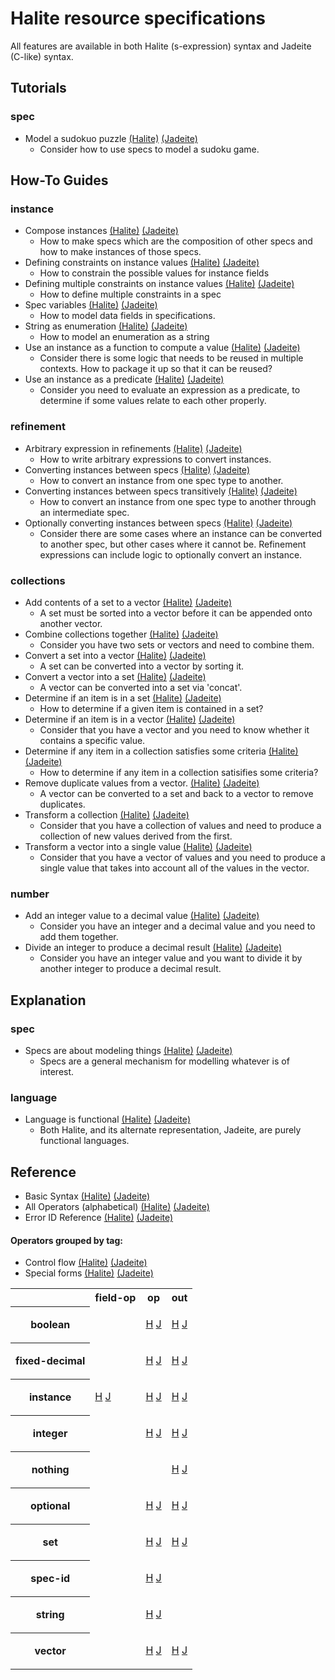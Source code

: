 <!---
  This markdown file was generated. Do not edit.
  -->

# Halite resource specifications

All features are available in both Halite (s-expression) syntax and Jadeite (C-like) syntax.

## Tutorials

### spec

* Model a sudokuo puzzle [(Halite)](tutorial/sudoku.md) [(Jadeite)](tutorial/sudoku-j.md)
  * Consider how to use specs to model a sudoku game.

## How-To Guides

### instance

* Compose instances [(Halite)](how-to/compose-instances.md) [(Jadeite)](how-to/compose-instances-j.md)
  * How to make specs which are the composition of other specs and how to make instances of those specs.
* Defining constraints on instance values [(Halite)](how-to/constrain-instances.md) [(Jadeite)](how-to/constrain-instances-j.md)
  * How to constrain the possible values for instance fields
* Defining multiple constraints on instance values [(Halite)](how-to/multi-constrain-instances.md) [(Jadeite)](how-to/multi-constrain-instances-j.md)
  * How to define multiple constraints in a spec
* Spec variables [(Halite)](how-to/spec-variables.md) [(Jadeite)](how-to/spec-variables-j.md)
  * How to model data fields in specifications.
* String as enumeration [(Halite)](how-to/string-enum.md) [(Jadeite)](how-to/string-enum-j.md)
  * How to model an enumeration as a string
* Use an instance as a function to compute a value [(Halite)](how-to/functions.md) [(Jadeite)](how-to/functions-j.md)
  * Consider there is some logic that needs to be reused in multiple contexts. How to package it up so that it can be reused?
* Use an instance as a predicate [(Halite)](how-to/predicate.md) [(Jadeite)](how-to/predicate-j.md)
  * Consider you need to evaluate an expression as a predicate, to determine if some values relate to each other properly.

### refinement

* Arbitrary expression in refinements [(Halite)](how-to/arbitrary-expression-refinements.md) [(Jadeite)](how-to/arbitrary-expression-refinements-j.md)
  * How to write arbitrary expressions to convert instances.
* Converting instances between specs [(Halite)](how-to/convert-instances.md) [(Jadeite)](how-to/convert-instances-j.md)
  * How to convert an instance from one spec type to another.
* Converting instances between specs transitively [(Halite)](how-to/convert-instances-transitively.md) [(Jadeite)](how-to/convert-instances-transitively-j.md)
  * How to convert an instance from one spec type to another through an intermediate spec.
* Optionally converting instances between specs [(Halite)](how-to/optionally-convert-instances.md) [(Jadeite)](how-to/optionally-convert-instances-j.md)
  * Consider there are some cases where an instance can be converted to another spec, but other cases where it cannot be. Refinement expressions can include logic to optionally convert an instance.

### collections

* Add contents of a set to a vector [(Halite)](how-to/combine-set-to-vector.md) [(Jadeite)](how-to/combine-set-to-vector-j.md)
  * A set must be sorted into a vector before it can be appended onto another vector.
* Combine collections together [(Halite)](how-to/combine.md) [(Jadeite)](how-to/combine-j.md)
  * Consider you have two sets or vectors and need to combine them.
* Convert a set into a vector [(Halite)](how-to/convert-set-to-vector.md) [(Jadeite)](how-to/convert-set-to-vector-j.md)
  * A set can be converted into a vector by sorting it.
* Convert a vector into a set [(Halite)](how-to/convert-vector-to-set.md) [(Jadeite)](how-to/convert-vector-to-set-j.md)
  * A vector can be converted into a set via 'concat'.
* Determine if an item is in a set [(Halite)](how-to/set-containment.md) [(Jadeite)](how-to/set-containment-j.md)
  * How to determine if a given item is contained in a set?
* Determine if an item is in a vector [(Halite)](how-to/vector-containment.md) [(Jadeite)](how-to/vector-containment-j.md)
  * Consider that you have a vector and you need to know whether it contains a specific value.
* Determine if any item in a collection satisfies some criteria [(Halite)](how-to/any.md) [(Jadeite)](how-to/any-j.md)
  * How to determine if any item in a collection satisifies some criteria?
* Remove duplicate values from a vector. [(Halite)](how-to/remove-duplicates-from-vector.md) [(Jadeite)](how-to/remove-duplicates-from-vector-j.md)
  * A vector can be converted to a set and back to a vector to remove duplicates.
* Transform a collection [(Halite)](how-to/transform.md) [(Jadeite)](how-to/transform-j.md)
  * Consider that you have a collection of values and need to produce a collection of new values derived from the first.
* Transform a vector into a single value [(Halite)](how-to/reduce.md) [(Jadeite)](how-to/reduce-j.md)
  * Consider that you have a vector of values and you need to produce a single value that takes into account all of the values in the vector.

### number

* Add an integer value to a decimal value [(Halite)](how-to/add-integer-to-decimal.md) [(Jadeite)](how-to/add-integer-to-decimal-j.md)
  * Consider you have an integer and a decimal value and you need to add them together.
* Divide an integer to produce a decimal result [(Halite)](how-to/perform-non-integer-division.md) [(Jadeite)](how-to/perform-non-integer-division-j.md)
  * Consider you have an integer value and you want to divide it by another integer to produce a decimal result.

## Explanation

### spec

* Specs are about modeling things [(Halite)](explanation/big-picture.md) [(Jadeite)](explanation/big-picture-j.md)
  * Specs are a general mechanism for modelling whatever is of interest.

### language

* Language is functional [(Halite)](explanation/functional.md) [(Jadeite)](explanation/functional-j.md)
  * Both Halite, and its alternate representation, Jadeite, are purely functional languages.

## Reference


* Basic Syntax [(Halite)](halite-basic-syntax-reference.md)         [(Jadeite)](jadeite-basic-syntax-reference.md)
* All Operators (alphabetical) [(Halite)](halite-full-reference.md) [(Jadeite)](jadeite-full-reference.md)
* Error ID Reference [(Halite)](halite-err-id-reference.md)         [(Jadeite)](jadeite-err-id-reference.md)

#### Operators grouped by tag:

* Control flow [(Halite)](halite-control-flow-reference.md) [(Jadeite)](halite-control-flow-reference-j.md)
* Special forms [(Halite)](halite-special-form-reference.md) [(Jadeite)](halite-special-form-reference-j.md)
<table><tr><th></th><th>field-op</th>
<th>op</th>
<th>out</th>
</tr><tr><th>boolean</th><td>

</td><td>

 [H](halite-boolean-op-reference.md) [J](halite-boolean-op-reference-j.md)
</td><td>

 [H](halite-boolean-out-reference.md) [J](halite-boolean-out-reference-j.md)
</td></tr><tr><th>fixed-decimal</th><td>

</td><td>

 [H](halite-fixed-decimal-op-reference.md) [J](halite-fixed-decimal-op-reference-j.md)
</td><td>

 [H](halite-fixed-decimal-out-reference.md) [J](halite-fixed-decimal-out-reference-j.md)
</td></tr><tr><th>instance</th><td>

 [H](halite-instance-field-op-reference.md) [J](halite-instance-field-op-reference-j.md)
</td><td>

 [H](halite-instance-op-reference.md) [J](halite-instance-op-reference-j.md)
</td><td>

 [H](halite-instance-out-reference.md) [J](halite-instance-out-reference-j.md)
</td></tr><tr><th>integer</th><td>

</td><td>

 [H](halite-integer-op-reference.md) [J](halite-integer-op-reference-j.md)
</td><td>

 [H](halite-integer-out-reference.md) [J](halite-integer-out-reference-j.md)
</td></tr><tr><th>nothing</th><td>

</td><td>

</td><td>

 [H](halite-nothing-out-reference.md) [J](halite-nothing-out-reference-j.md)
</td></tr><tr><th>optional</th><td>

</td><td>

 [H](halite-optional-op-reference.md) [J](halite-optional-op-reference-j.md)
</td><td>

 [H](halite-optional-out-reference.md) [J](halite-optional-out-reference-j.md)
</td></tr><tr><th>set</th><td>

</td><td>

 [H](halite-set-op-reference.md) [J](halite-set-op-reference-j.md)
</td><td>

 [H](halite-set-out-reference.md) [J](halite-set-out-reference-j.md)
</td></tr><tr><th>spec-id</th><td>

</td><td>

 [H](halite-spec-id-op-reference.md) [J](halite-spec-id-op-reference-j.md)
</td><td>

</td></tr><tr><th>string</th><td>

</td><td>

 [H](halite-string-op-reference.md) [J](halite-string-op-reference-j.md)
</td><td>

</td></tr><tr><th>vector</th><td>

</td><td>

 [H](halite-vector-op-reference.md) [J](halite-vector-op-reference-j.md)
</td><td>

 [H](halite-vector-out-reference.md) [J](halite-vector-out-reference-j.md)
</td></tr></table>

